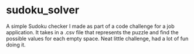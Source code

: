 # sudoku_solver
A simple Sudoku checker I made as part of a code challenge for a job application. It takes in a .csv file that represents the puzzle and find the possible values for each empty space. Neat little challenge, had a lot of fun doing it.

